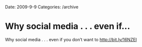 Date: 2009-9-9
Categories: /archive

# Why social media . . . even if...

Why social media . . . even if you don’t want to <a href="http://bit.ly/16NZEI" rel="nofollow">http://bit.ly/16NZEI</a>
